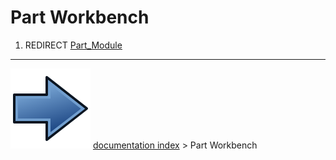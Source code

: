 # Part Workbench
1.  REDIRECT [Part_Module](Part_Module.md)



---
![](images/Button_right.svg) [documentation index](../README.md) > Part Workbench
